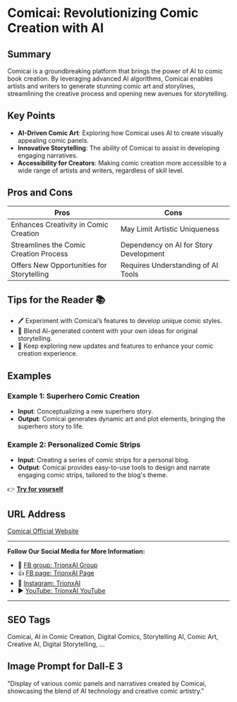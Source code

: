 # Comicai: Revolutionizing Comic Creation with AI

## Summary
Comicai is a groundbreaking platform that brings the power of AI to comic book creation. By leveraging advanced AI algorithms, Comicai enables artists and writers to generate stunning comic art and storylines, streamlining the creative process and opening new avenues for storytelling.

## Key Points
- **AI-Driven Comic Art**: Exploring how Comicai uses AI to create visually appealing comic panels.
- **Innovative Storytelling**: The ability of Comicai to assist in developing engaging narratives.
- **Accessibility for Creators**: Making comic creation more accessible to a wide range of artists and writers, regardless of skill level.

## Pros and Cons
| Pros                                     | Cons                                   |
|------------------------------------------|----------------------------------------|
| Enhances Creativity in Comic Creation    | May Limit Artistic Uniqueness          |
| Streamlines the Comic Creation Process   | Dependency on AI for Story Development |
| Offers New Opportunities for Storytelling| Requires Understanding of AI Tools     |

## Tips for the Reader 📚
- 🖊️ Experiment with Comicai’s features to develop unique comic styles.
- 📖 Blend AI-generated content with your own ideas for original storytelling.
- 🔄 Keep exploring new updates and features to enhance your comic creation experience.

## Examples
### Example 1: Superhero Comic Creation
- **Input**: Conceptualizing a new superhero story.
- **Output**: Comicai generates dynamic art and plot elements, bringing the superhero story to life.

### Example 2: Personalized Comic Strips
- **Input**: Creating a series of comic strips for a personal blog.
- **Output**: Comicai provides easy-to-use tools to design and narrate engaging comic strips, tailored to the blog's theme.

👉 <a href="https://comicai.ai/" target="_blank">**Try for yourself**</a>

## URL Address
<a href="https://comicai.ai/" target="_blank">Comicai Official Website</a>

---

**Follow Our Social Media for More Information:**
- 📘 <a href="https://www.facebook.com/groups/trionxai" target="_blank">FB group: TrionxAI Group</a>
- 👍 <a href="https://www.facebook.com/ai.trionxai" target="_blank">FB page: TrionxAI Page</a>
- 📸 <a href="https://www.instagram.com/trionxai/" target="_blank">Instagram: TrionxAI</a>
- ▶️ <a href="https://www.youtube.com/@robotdocs/" target="_blank">YouTube: TrionxAI YouTube</a>

---

## SEO Tags
Comicai, AI in Comic Creation, Digital Comics, Storytelling AI, Comic Art, Creative AI, Digital Storytelling, ...

## Image Prompt for Dall-E 3
"Display of various comic panels and narratives created by Comicai, showcasing the blend of AI technology and creative comic artistry."